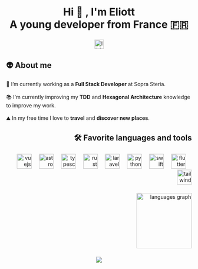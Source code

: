 <h1 align="center">Hi 👋 , I'm Eliott<br>A young developer from France 🇫🇷</h1>

###

<div align="center">
  <a href="https://fr.linkedin.com/in/eliott-oblinger-376533209" target="_blank">
    <img src="https://img.shields.io/static/v1?message=LinkedIn&logo=linkedin&label=&color=0077B5&logoColor=white&labelColor=&style=for-the-badge" height="25" alt="linkedin logo"  />
  </a>
</div>

###

<h2 align="left">👽 About me</h2>

###

<p align="left">💼 I’m currently working as a <strong>Full Stack Developer</strong> at Sopra Steria.<br> <br>📚 I'm currently improving my <strong>TDD</strong> and <strong>Hexagonal Architecture</strong> knowledge to improve my work.<br><br>⛰️ In my free time I love to <strong>travel</strong> and <strong>discover new places</strong>.</p>

###

<h2 align="right">🛠 Favorite languages and tools</h2>

###

<div align="right">
  <img src="https://cdn.simpleicons.org/vuedotjs/4FC08D" height="40" alt="vuejs logo"  />
  <img width="12" />
  <img src="https://cdn.simpleicons.org/astro/FF5D01" height="40" alt="astro logo"  />
  <img width="12" />
  <img src="https://cdn.simpleicons.org/typescript/3178C6" height="40" alt="typescript logo"  />
  <img width="12" />
  <img src="https://cdn.simpleicons.org/rust/3776AB" height="40" alt="rust logo"  />
  <img width="12" />
  <img src="https://cdn.simpleicons.org/laravel/FF2D20" height="40" alt="laravel logo"  />
  <img width="12" />
  <img src="https://cdn.simpleicons.org/python/3776AB" height="40" alt="python logo"  />
  <img width="12" />
  <img src="https://cdn.simpleicons.org/swift/F05138" height="40" alt="swift logo"  />
  <img width="12" />
  <img src="https://cdn.simpleicons.org/flutter/02569B" height="40" alt="flutter logo"  />
  <img width="12" />
  <img src="https://cdn.simpleicons.org/tailwindcss/06B6D4" height="40" alt="tailwindcss logo"  />
</div>

###

<div align="right">
  <img src="https://github-readme-stats-sigma-five.vercel.app/api/top-langs?username=eliottoblinger&locale=en&hide_title=false&layout=compact&card_width=320&langs_count=5&theme=github_dark&hide_border=true&order=2" height="150" alt="languages graph"  />
</div>

###

<div align="center">
  <img src="https://visitor-badge.laobi.icu/badge?page_id=eliottoblinger.eliottoblinger&"  />
</div>

###
